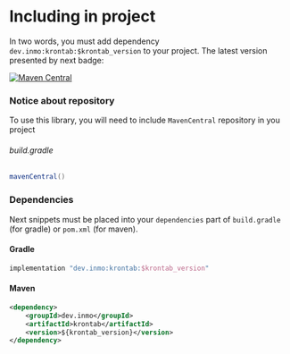 # Including in project

In two words, you must add dependency `dev.inmo:krontab:$krontab_version` to your project. The latest version presented by next badge:

 [![Maven Central](https://maven-badges.herokuapp.com/maven-central/dev.inmo/krontab/badge.svg)](https://maven-badges.herokuapp.com/maven-central/dev.inmo/krontab)

### Notice about repository
  
To use this library, you will need to include `MavenCentral` repository in you project

###### build.gradle

```groovy
mavenCentral()
```

### Dependencies

Next snippets must be placed into your `dependencies` part of `build.gradle` (for gradle) or `pom.xml` (for maven).

#### Gradle

```groovy
implementation "dev.inmo:krontab:$krontab_version"
```

#### Maven

```xml
<dependency>
    <groupId>dev.inmo</groupId>
    <artifactId>krontab</artifactId>
    <version>${krontab_version}</version>
</dependency>
```